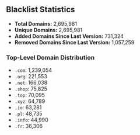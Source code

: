 ## Blacklist Statistics

- **Total Domains:** 2,695,981
- **Unique Domains:** 2,695,981
- **Added Domains Since Last Version:** 731,324
- **Removed Domains Since Last Version:** 1,057,259

### Top-Level Domain Distribution

-  `.com`: 1,239,054
-  `.org`: 221,553
-  `.net`: 166,038
-  `.shop`: 75,825
-  `.top`: 70,095
-  `.xyz`: 64,789
-  `.io`: 63,281
-  `.pl`: 48,735
-  `.info`: 44,990
-  `.fr`: 36,306
